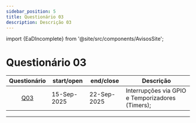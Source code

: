 ```yaml
---
sidebar_position: 5
title: Questionário 03
description: Descrição 03
---
```


import {EaDIncomplete} from '@site/src/components/AvisosSite';

# Questionário 03

<EaDIncomplete />

|                          Questionário                           | start/open  | end/close   | Descrição                                        |
| :-------------------------------------------------------------: | ----------- | ----------- | ------------------------------------------------ |
| [Q03](https://moodle.utfpr.edu.br/mod/quiz/view.php?id=1957479) | 15-Sep-2025 | 22-Sep-2025 | Interrupções via GPIO e Temporizadores (Timers); |

---
